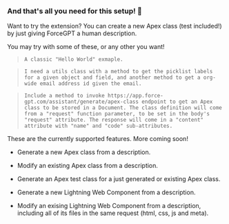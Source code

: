 <h3>And that's all you need for this setup! 🎉</h3>

Want to try the extension? You can create a new Apex class (test included!) by just giving ForceGPT a human description.

You may try with some of these, or any other you want!

>```A classic "Hello World" exmaple.```

<p></p>

>```I need a utils class with a method to get the picklist labels for a given object and field, and another method to get a org-wide email address id given the email.```

<p></p>

>```Include a method to invoke https://app.force-gpt.com/assistant/generate/apex-class endpoint to get an Apex class to be stored in a Document. The class definition will come from a "request" function parameter, to be set in the body's "request" attribute. The response will come in a "content" attribute with "name" and "code" sub-attributes.```


These are the currently supported features. More coming soon!

- Generate a new Apex class from a description.

- Modify an existing Apex class from a description.

- Generate an Apex test class for a just generated or existing Apex class.

- Generate a new Lightning Web Component from a description.

- Modify an exising Lightning Web Component from a description, including all of its files in the same request (html, css, js and meta).
